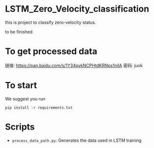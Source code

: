 # LSTM_Zero_Velocity_classification

this is project to classify zero-velocity status.

to be finished

# To get processed data

链接: https://pan.baidu.com/s/1Y34pvkNCPHtdKRNps1niIA  密码: juok

# To start

We suggest you run 

`pip install -r requirements.txt`

# Scripts

* `process_data_path.py`: Generates the data used in LSTM training